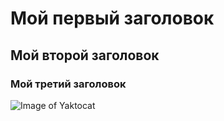 # Мой первый заголовок
## Мой второй заголовок
### Мой третий заголовок

![Image of Yaktocat](https://octodex.github.com/images/yaktocat.png)
